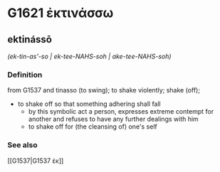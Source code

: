 # G1621 ἐκτινάσσω

## ektinássō

_(ek-tin-as'-so | ek-tee-NAHS-soh | ake-tee-NAHS-soh)_

### Definition

from G1537 and tinasso (to swing); to shake violently; shake (off); 

- to shake off so that something adhering shall fall
  - by this symbolic act a person, expresses extreme contempt for another and refuses to have any further dealings with him
  - to shake off for (the cleansing of) one's self

### See also

[[G1537|G1537 ἐκ]]

